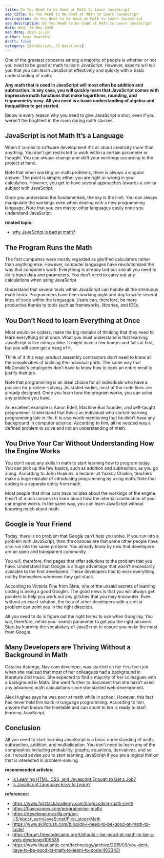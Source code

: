 ```yaml
---
title: Do You Need to be Good at Math to Learn JavaScript
seo_title: Do You Need to be Good at Math to Learn JavaScript
description: Do You Need to be Good at Math to Learn JavaScript
seo_description: Do You Need to be Good at Math to Learn JavaScript
date: Wed, 30 Dec 2020
seo_date: 2020-11-30
author: Anas Ouardini
draft: false
category: [JavaScript, JS-Questions]
---
```



One of the greatest concerns among a majority of people is whether or not you need to be good at math to learn JavaScript. However, experts will tell you that you can learn JavaScript effectively and quickly with a basic understanding of math.

**Any math that is used in JavaScript will most often be addition and subtraction. In any case, you will quickly learn that JavaScript comes with impressive math functions that make logarithms, rounding, and trigonometry easy. All you need is a basic understanding of algebra and inequalities to get started.**

Below is every reason why you need to give JavaScript a shot, even if you weren’t the brightest in the room during math classes.

## JavaScript is not Math It’s a Language

When it comes to software development it's all about creativity more than anything. You don’t get restricted to work within a certain parameter or thought. You can always change and shift your workings according to the project at hand.

Note that when working on math problems, there is always a singular answer. The point is simple; either you are right or wrong in your calculation. However, you get to have several approaches towards a similar subject with JavaScript.

Once you understand the fundamentals, the sky is the limit. You can always manipulate the workings even when dealing with a new programming language. Note that you can master other languages easily once you understand JavaScript.

**related topic:**

- <a href="/posts/why-javascript-is-bad-at-math/" target="_blank" rel="noreferrer noopener">why JavaScript is bad at math?</a>

## The Program Runs the Math

The first computers were mostly regarded as glorified calculators rather than anything else. However, computer languages have revolutionized the way that computers work. Everything is already laid out and all you need to do is input data and parameters. You don’t need to carry out any calculations when using JavaScript.

Understand that several tools within JavaScript can handle all the strenuous math tasks. Programmers have been working night and day to write several lines of code within the languages. Users can, therefore, be more productive thanks to tools such as frameworks, libraries, and IDEs.

## You Don’t Need to learn Everything at Once

Most would-be coders, make the big mistake of thinking that they need to learn everything all at once. What you must understand is that learning JavaScript is like riding a bike. It might have a few bumps and falls at first, but you will soon get a hang of it.

Think of it this way: product assembly contractors don’t need to know all the complexities of building the individual parts. The same way that McDonald's employees don’t have to know how to cook an entire meal to justify their job.

Note that programming is an ideal choice for all individuals who have a passion for problem-solving. As stated earlier, most of the code lines are already designed. Once you learn how the program works, you can solve any problem you have.

An excellent example is Aaron Edell, Machine Box founder, and self-taught programmer. Understand that this is an individual who started learning programming late in life. It is also worth mentioning that he didn’t have any background in computer science. According to him, all he needed was a defined problem to solve and not an understanding of math.

## You Drive Your Car Without Understanding How the Engine Works

You don’t need any skills in math to start learning how to program today. You can pick up the few basics, such as addition and subtraction, as you go along. According to John Hopkins, a lecturer at Yaakov Chaikin, teachers make a huge mistake of introducing programming by using math. Note that coding is a separate entity from math.

Most people that drive cars have no idea about the workings of the engine. It isn’t of much concern to learn about how the internal combustion of your car engine works. In the same way, you can learn JavaScript without knowing much about math.

## Google is Your Friend

Today, there is no problem that Google can’t help you solve. If you run into a problem with JavaScript, then the chances are that some other people have also run into the same problem. You already know by now that developers are an open and transparent community.

You will, therefore, find pages that offer solutions to the problem that you have. Understand that Google is a huge advantage that wasn’t necessarily available to the first developers. These developers had to work everything out by themselves whenever they got stuck.

According to Victoria Fine from Slate, one of the unsaid secrets of learning coding is being a good Googler. The good news is that you will always get pointers to help you work out any glitches that you may encounter. Even without an exact solution, the help of other developers with a similar problem can point you in the right direction.

All you need to do is figure out the right terms to use when Googling. You will, therefore, refine your search parameter to get you the right answers. Start by learning the vocabulary of JavaScript to ensure you make the most from Google.

## Many Developers are Thriving Without a Background in Math

Catalina Astengo, Nav.com developer, was startled on her first tech job when she realized that most of her colleagues had a background in literature and music. She expected to find a majority of her colleagues with a background in Math. She went further to document that she hasn’t used any advanced math calculations since she started web development.

Alex Hughes says he was poor at math while in school. However, this fact has never held him back in language programming. According to him, anyone that knows the timetable and can count to ten is ready to start learning JavaScript.

## Conclusion

All you need to start learning JavaScript is a basic understanding of math; subtraction, addition, and multiplication. You don’t need to learn any of the complexities including probability, graphs, equations, derivatives, and so on. I would advise you to start learning JavaScript if you are a logical thinker that is interested in problem-solving.

**recommended articles:**

- <a href="/posts/wp-admin/post.php?post=513&action=edit" target="_blank" rel="noreferrer noopener">Is Learning HTML, CSS, and Javascript Enough to Get a Job?</a>
- <a href="/posts/is-javascript-easy-to-learn/" target="_blank" rel="noreferrer noopener">Is JavaScript Language Easy to Learn?</a>

**references:**

- <a href="https://www.fullstackacademy.com/blog/coding-math-myth" target="_blank" rel="noreferrer noopener nofollow">https://www.fullstackacademy.com/blog/coding-math-myth</a>
- <a href="https://flaviocopes.com/programming-math/" target="_blank" rel="noreferrer noopener nofollow">https://flaviocopes.com/programming-math/</a>
- <a href="https://developer.mozilla.org/en-US/docs/Learn/JavaScript/First_steps/Math" target="_blank" rel="noreferrer noopener nofollow">https://developer.mozilla.org/en-US/docs/Learn/JavaScript/First_steps/Math</a>
- <a href="https://www.skillcrush.com/blog/do-i-need-to-be-good-at-math-to-code/" target="_blank" rel="noreferrer noopener nofollow">https://www.skillcrush.com/blog/do-i-need-to-be-good-at-math-to-code/</a>
- <a href="https://forum.freecodecamp.org/t/should-i-be-good-at-math-to-be-a-web-developer/109535" target="_blank" rel="noreferrer noopener nofollow">https://forum.freecodecamp.org/t/should-i-be-good-at-math-to-be-a-web-developer/109535</a>
- <a href="https://www.theatlantic.com/technology/archive/2015/09/you-dont-have-to-be-good-at-math-to-learn-to-code/403342/" target="_blank" rel="noreferrer noopener nofollow">https://www.theatlantic.com/technology/archive/2015/09/you-dont-have-to-be-good-at-math-to-learn-to-code/403342/</a>